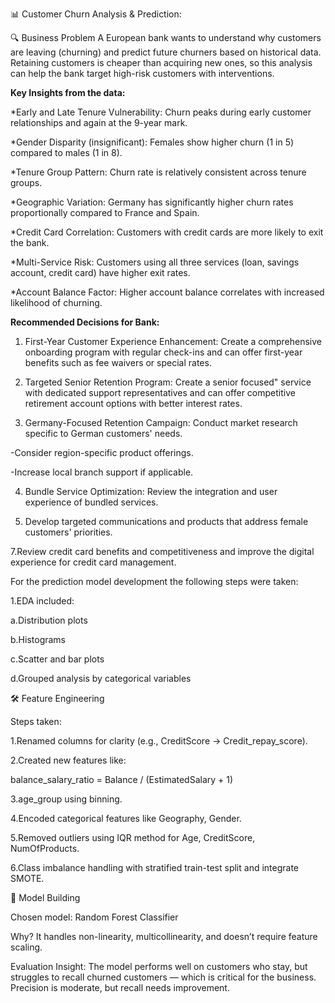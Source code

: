📊 Customer Churn Analysis & Prediction:

🔍 Business Problem
A European bank wants to understand why customers are leaving (churning) and predict future churners based on historical data. Retaining customers is cheaper than acquiring new ones, so this analysis can help the bank target high-risk customers with interventions.

**Key Insights from the data:**

*Early and Late Tenure Vulnerability: Churn peaks during early customer relationships and again at the 9-year mark.

*Gender Disparity (insignificant): Females show higher churn (1 in 5) compared to males (1 in 8).

*Tenure Group Pattern: Churn rate is relatively consistent across tenure groups.

*Geographic Variation: Germany has significantly higher churn rates proportionally compared to France and Spain.

*Credit Card Correlation: Customers with credit cards are more likely to exit the bank.

*Multi-Service Risk: Customers using all three services (loan, savings account, credit card) have higher exit rates.

*Account Balance Factor: Higher account balance correlates with increased likelihood of churning.

**Recommended Decisions for Bank:**

1. First-Year Customer Experience Enhancement: Create a comprehensive onboarding program with regular check-ins and can offer first-year benefits such as fee waivers or special rates.
   
2. Targeted Senior Retention Program: Create a senior focused" service with dedicated support representatives and can offer competitive retirement account options with better interest rates.
3. Germany-Focused Retention Campaign: Conduct market research specific to German customers' needs.

-Consider region-specific product offerings.

-Increase local branch support if applicable.

4. Bundle Service Optimization: Review the integration and user experience of bundled services.

5. Develop targeted communications and products that address female customers' priorities.

7.Review credit card benefits and competitiveness and improve the digital experience for credit card management.

For the prediction model development the following steps were taken:

1.EDA included:

a.Distribution plots

b.Histograms

c.Scatter and bar plots

d.Grouped analysis by categorical variables


🛠️ Feature Engineering

Steps taken:

1.Renamed columns for clarity (e.g., CreditScore → Credit_repay_score).

2.Created new features like:

balance_salary_ratio = Balance / (EstimatedSalary + 1)

3.age_group using binning.

4.Encoded categorical features like Geography, Gender.

5.Removed outliers using IQR method for Age, CreditScore, NumOfProducts.

6.Class imbalance handling with stratified train-test split and integrate SMOTE.


🤖 Model Building

Chosen model: Random Forest Classifier

Why? It handles non-linearity, multicollinearity, and doesn’t require feature scaling.

Evaluation Insight: The model performs well on customers who stay, but struggles to recall churned customers — which is critical for the business. Precision is moderate, but recall needs improvement.

